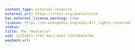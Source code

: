 ```yaml
---
content_type: external-resource
external_url: https://ctext.org/analects/zh
has_external_license_warning: true
license: https://en.wikipedia.org/wiki/All_rights_reserved
status: ''
title: The *Analects*
uid: 12331871-1f47-4ec3-b4e1-72553641ef4e
wayback_url: ''
---
```

